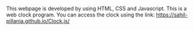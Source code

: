
This webpage is developed by using HTML, CSS and Javascript.
This is a web clock program. You can access the clock using the link:  https://sahil-pillania.github.io/Clock.js/
